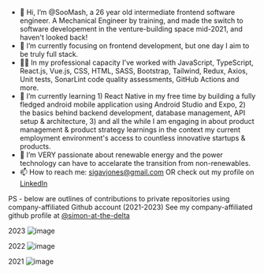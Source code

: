 - 👋 Hi, I’m @SooMash, a 26 year old intermediate frontend software engineer. A Mechanical Engineer by training, and made the switch to software developement in the venture-building space mid-2021, and haven't looked back!
- 👀 I’m currently focusing on frontend development, but one day I aim to be truly full stack.
- 👷‍♂️ In my professional capacity I've worked with JavaScript, TypeScript, React.js,  Vue.js, CSS, HTML, SASS, Bootstrap, Tailwind, Redux, Axios, Unit tests, SonarLint code quality assessments, GitHub Actions and more.
- 🌱 I’m currently learning 1) React Native in my free time by building a fully fledged android mobile application using Android Studio and Expo, 2) the basics behind backend development, database management, API setup & architecture, 3) and all the while I am engaging in about product management & product strategy learnings in the context my current employment environment's access to countless innovative startups & products.
- 💞️ I’m VERY passionate about renewable energy and the power technology can have to accelarate the transition from non-renewables.
- 📫 How to reach me:
  sigavjones@gmail.com OR check out my profile on [LinkedIn](https://www.linkedin.com/in/simon-jones-b887a0129)

PS - below are outlines of contributions to private repositories using company-affiliated Github account (2021-2023)
See my company-affiliated github profile at [@simon-at-the-delta](https://github.com/simon-at-the-delta)

2023
![image](https://github.com/SooMash/SooMash/assets/100480504/ee41ce7d-080e-4bf0-97df-4e9510415d7c)

2022
![image](https://github.com/SooMash/SooMash/assets/100480504/a3c239b8-670f-42e8-920d-d38e5cd1ef11)

2021
![image](https://github.com/SooMash/SooMash/assets/100480504/3302c853-34bf-4d01-9b61-0f2c2a758672)

<!---
SooMash/SooMash is a ✨ special ✨ repository because its `README.md` (this file) appears on your GitHub profile.
You can click the Preview link to take a look at your changes.
--->
